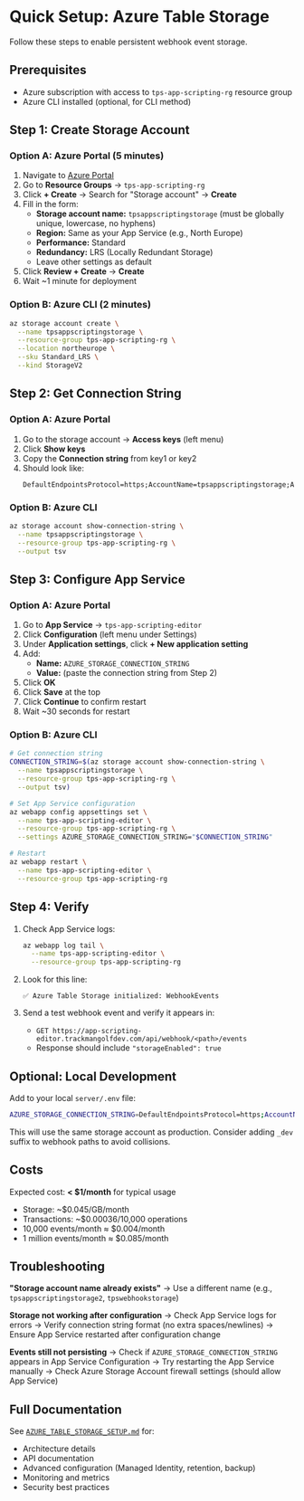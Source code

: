 # Quick Setup: Azure Table Storage

Follow these steps to enable persistent webhook event storage.

## Prerequisites

- Azure subscription with access to `tps-app-scripting-rg` resource group
- Azure CLI installed (optional, for CLI method)

## Step 1: Create Storage Account

### Option A: Azure Portal (5 minutes)

1. Navigate to [Azure Portal](https://portal.azure.com)
2. Go to **Resource Groups** → `tps-app-scripting-rg`
3. Click **+ Create** → Search for "Storage account" → **Create**
4. Fill in the form:
   - **Storage account name:** `tpsappscriptingstorage` (must be globally unique, lowercase, no hyphens)
   - **Region:** Same as your App Service (e.g., North Europe)
   - **Performance:** Standard
   - **Redundancy:** LRS (Locally Redundant Storage)
   - Leave other settings as default
5. Click **Review + Create** → **Create**
6. Wait ~1 minute for deployment

### Option B: Azure CLI (2 minutes)

```bash
az storage account create \
  --name tpsappscriptingstorage \
  --resource-group tps-app-scripting-rg \
  --location northeurope \
  --sku Standard_LRS \
  --kind StorageV2
```

## Step 2: Get Connection String

### Option A: Azure Portal

1. Go to the storage account → **Access keys** (left menu)
2. Click **Show keys**
3. Copy the **Connection string** from key1 or key2
4. Should look like:
   ```
   DefaultEndpointsProtocol=https;AccountName=tpsappscriptingstorage;AccountKey=xxxxxxxxxxxxx;EndpointSuffix=core.windows.net
   ```

### Option B: Azure CLI

```bash
az storage account show-connection-string \
  --name tpsappscriptingstorage \
  --resource-group tps-app-scripting-rg \
  --output tsv
```

## Step 3: Configure App Service

### Option A: Azure Portal

1. Go to **App Service** → `tps-app-scripting-editor`
2. Click **Configuration** (left menu under Settings)
3. Under **Application settings**, click **+ New application setting**
4. Add:
   - **Name:** `AZURE_STORAGE_CONNECTION_STRING`
   - **Value:** (paste the connection string from Step 2)
5. Click **OK**
6. Click **Save** at the top
7. Click **Continue** to confirm restart
8. Wait ~30 seconds for restart

### Option B: Azure CLI

```bash
# Get connection string
CONNECTION_STRING=$(az storage account show-connection-string \
  --name tpsappscriptingstorage \
  --resource-group tps-app-scripting-rg \
  --output tsv)

# Set App Service configuration
az webapp config appsettings set \
  --name tps-app-scripting-editor \
  --resource-group tps-app-scripting-rg \
  --settings AZURE_STORAGE_CONNECTION_STRING="$CONNECTION_STRING"

# Restart
az webapp restart \
  --name tps-app-scripting-editor \
  --resource-group tps-app-scripting-rg
```

## Step 4: Verify

1. Check App Service logs:
   ```bash
   az webapp log tail \
     --name tps-app-scripting-editor \
     --resource-group tps-app-scripting-rg
   ```

2. Look for this line:
   ```
   ✅ Azure Table Storage initialized: WebhookEvents
   ```

3. Send a test webhook event and verify it appears in:
   - `GET https://app-scripting-editor.trackmangolfdev.com/api/webhook/<path>/events`
   - Response should include `"storageEnabled": true`

## Optional: Local Development

Add to your local `server/.env` file:

```bash
AZURE_STORAGE_CONNECTION_STRING=DefaultEndpointsProtocol=https;AccountName=tpsappscriptingstorage;AccountKey=...;EndpointSuffix=core.windows.net
```

This will use the same storage account as production. Consider adding `_dev` suffix to webhook paths to avoid collisions.

## Costs

Expected cost: **< $1/month** for typical usage

- Storage: ~$0.045/GB/month
- Transactions: ~$0.00036/10,000 operations
- 10,000 events/month ≈ $0.004/month
- 1 million events/month ≈ $0.085/month

## Troubleshooting

**"Storage account name already exists"**
→ Use a different name (e.g., `tpsappscriptingstorage2`, `tpswebhookstorage`)

**Storage not working after configuration**
→ Check App Service logs for errors
→ Verify connection string format (no extra spaces/newlines)
→ Ensure App Service restarted after configuration change

**Events still not persisting**
→ Check if `AZURE_STORAGE_CONNECTION_STRING` appears in App Service Configuration
→ Try restarting the App Service manually
→ Check Azure Storage Account firewall settings (should allow App Service)

## Full Documentation

See [`AZURE_TABLE_STORAGE_SETUP.md`](./AZURE_TABLE_STORAGE_SETUP.md) for:
- Architecture details
- API documentation
- Advanced configuration (Managed Identity, retention, backup)
- Monitoring and metrics
- Security best practices
